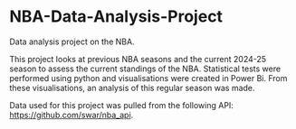 # NBA-Data-Analysis-Project

Data analysis project on the NBA.

This project looks at previous NBA seasons and the current 2024-25 season to assess the current standings of the NBA. Statistical tests were performed using python and visualisations were created in Power Bi. From these visualisations, an analysis of this regular season was made.

Data used for this project was pulled from the following API: https://github.com/swar/nba_api.

